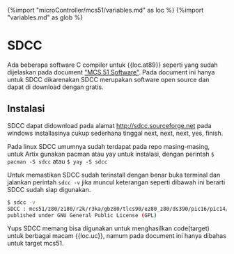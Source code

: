 {%import "microController/mcs51/variables.md" as loc %}
{%import "variables.md" as glob %}

# SDCC

Ada beberapa software C compiler untuk {{loc.at89}} seperti yang sudah dijelaskan pada document ["MCS 51 Software"](software.md). Pada document ini hanya untuk SDCC dikarenakan SDCC merupakan software open source dan dapat di download dengan gratis. 

## Instalasi

SDCC dapat didownload pada alamat http://sdcc.sourceforge.net pada windows installasinya cukup sederhana tinggal next, next, next, yes, finish.

Pada linux SDCC umumnya sudah terdapat pada repo masing-masing, untuk Artix gunakan pacman atau yay untuk instalasi, dengan perintah `$ pacman -S sdcc` atau `$ yay -S sdcc`

Untuk memastikan SDCC sudah terinstall dengan benar buka terminal dan jalankan perintah `sdcc -v` jika muncul keterangan seperti dibawah ini berarti SDCC sudah siap digunakan.

```bash
$ sdcc -v
SDCC : mcs51/z80/z180/r2k/r3ka/gbz80/tlcs90/ez80_z80/ds390/pic16/pic14/TININative/ds400/hc08/s08/stm8/pdk13/pdk14/pdk15 4.0.0 #11528 (Linux)
published under GNU General Public License (GPL)
```

Yups SDCC memang bisa digunakan untuk menghasilkan code(target) untuk berbagai macam {{loc.uc}}, namum pada document ini hanya dibahas untuk target mcs51.
